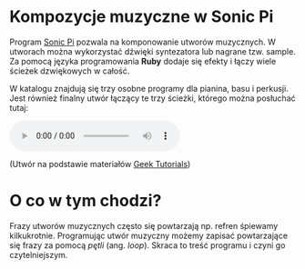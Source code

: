# Kompozycje muzyczne w Sonic Pi
Program [Sonic Pi](https://sonic-pi.net) pozwala na komponowanie utworów muzycznych. W utworach można wykorzystać dźwięki syntezatora lub nagrane tzw. sample. Za pomocą języka programowania **Ruby** dodaje się efekty i łączy wiele ścieżek dzwiękowych w całość.

W katalogu znajdują się trzy osobne programy dla pianina, basu i perkusji. Jest również finalny utwór łączący te trzy ścieżki, którego można posłuchać tutaj:

<audio controls="controls">
<source src="https://github.com/koderki/2021.08_sonicpi/blob/main/kompozycja.wav?raw=true"/>
</audio>

(Utwór na podstawie materiałów [Geek Tutorials](https://www.youtube.com/user/tbate54))

# O co w tym chodzi?
Frazy utworów muzycznych często się powtarzają np. refren śpiewamy kilkukrotnie. Programując utwór muzyczny możemy zapisać powtarzające się frazy za pomocą *pętli* (ang. *loop*). Skraca to treść programu i czyni go czytelniejszym.
